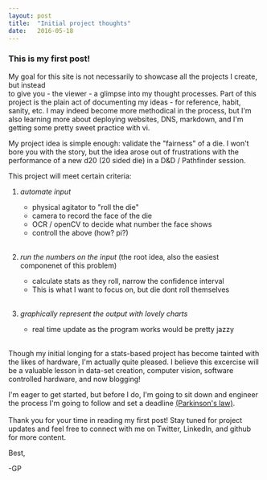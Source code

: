 ```yaml
---
layout: post
title:  "Initial project thoughts"
date:   2016-05-18
---
```

### This is my first post!

My goal for this site is not necessarily to showcase all the projects I create, but instead <br> 
to give you - the viewer - a glimpse into my thought processes.
Part of this project is the plain act of documenting my ideas - for reference, habit, sanity, etc. 
I may indeed become more methodical in the process, but I'm also learning more about deploying websites, DNS, markdown, and I'm getting some pretty sweet practice with vi. 

My project idea is simple enough: validate the "fairness" of a die. I won't bore you with the story, but the idea arose out of frustrations with the performance of a new d20 (20 sided die) in a D&D / Pathfinder session.

This project will meet certain criteria:

1. *automate input*
	- physical agitator to "roll the die"
	- camera to record the face of the die 
	- OCR / openCV to decide what number the face shows
	- controll the above (how? pi?)<br><br> 
 
2. *run the numbers on the input* (the root idea, also the easiest componenet of this problem)
	- calculate stats as they roll, narrow the confidence interval
	- This is what I want to focus on, but die dont roll themselves<br><br>
 
3. *graphically represent the output with lovely charts*
	- real time update as the program works would be pretty jazzy<br><br>
 

Though my initial longing for a stats-based project has become tainted with the likes of hardware, I'm actually quite pleased. 
I believe this excercise will be a valuable lesson in data-set creation, computer vision, software controlled hardware, and now blogging! 

I'm eager to get started, but before I do, I'm going to sit down and engineer the process I'm going to follow and set a deadline [(Parkinson's law)](https://en.wikipedia.org/wiki/Parkinson%27s_law).
<br><br>
Thank you for your time in reading my first post! Stay tuned for project updates and feel free to connect with me on Twitter, LinkedIn, and github for more content.

Best,

-GP


